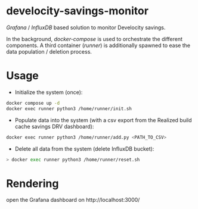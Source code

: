 # develocity-savings-monitor

_Grafana_ / _InfluxDB_ based solution to monitor Develocity savings.

In the background, _docker-compose_ is used to orchestrate the different components.
A third container (_runner_) is additionally spawned to ease the data population / deletion process.

# Usage

- Initialize the system (once):
```bash
docker compose up -d
docker exec runner python3 /home/runner/init.sh
```

- Populate data into the system (with a csv export from the Realized build cache savings DRV dashboard):

```bash
docker exec runner python3 /home/runner/add.py <PATH_TO_CSV>
```

- Delete all data from the system (delete InfluxDB bucket):
```bash
> docker exec runner python3 /home/runner/reset.sh
```

# Rendering

open the Grafana dashboard on http://localhost:3000/
